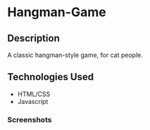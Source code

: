 # Hangman-Game
## Description
 
A classic hangman-style game, for cat people.

## Technologies Used
* HTML/CSS
* Javascript

### Screenshots
